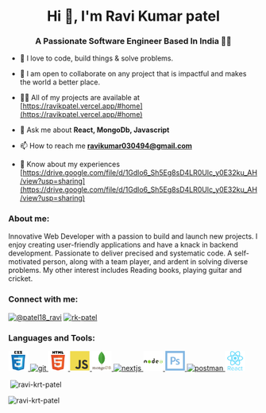 <h1 align="center">Hi 👋, I'm Ravi Kumar patel</h1>
<h3 align="center">A Passionate Software Engineer Based In India 👨‍💻</h3>

<!-- <p align="left"> <a href="https://twitter.com/@patel18_ravi" target="blank"><img src="https://img.shields.io/twitter/follow/@patel18_ravi?logo=twitter&style=for-the-badge" alt="@patel18_ravi" /></a> </p> -->

- 📄 I love to code, build things & solve problems.
- 🤝 I am open to collaborate on any project that is impactful and makes the world a better place.

- 👨‍💻 All of my projects are available at [https://ravikpatel.vercel.app/#home](https://ravikpatel.vercel.app/#home)

- 💬 Ask me about **React, MongoDb, Javascript**

- 📫 How to reach me **ravikumar030494@gmail.com**

- 📄 Know about my experiences [https://drive.google.com/file/d/1Gdlo6_Sh5Eg8sD4LR0Ulc_y0E32ku_AH/view?usp=sharing](https://drive.google.com/file/d/1Gdlo6_Sh5Eg8sD4LR0Ulc_y0E32ku_AH/view?usp=sharing)

<h3 align="left">About me:</h3>
<p>Innovative Web Developer with a passion to build and launch new projects. I enjoy creating user-friendly applications and have a knack in backend development. Passionate to deliver precised and systematic code. A self-motivated person, along with a team player, and ardent in solving diverse problems. My other interest includes Reading books, playing guitar and cricket.</p>

<h3 align="left">Connect with me:</h3>
<p align="left">
<a href="https://twitter.com/@patel18_ravi" target="blank"><img align="center" src="https://raw.githubusercontent.com/rahuldkjain/github-profile-readme-generator/master/src/images/icons/Social/twitter.svg" alt="@patel18_ravi" height="30" width="40" /></a>
<a href="https://linkedin.com/in/rk-patel" target="blank"><img align="center" src="https://raw.githubusercontent.com/rahuldkjain/github-profile-readme-generator/master/src/images/icons/Social/linked-in-alt.svg" alt="rk-patel" height="30" width="40" /></a>
</p>

<h3 align="left">Languages and Tools:</h3>
<p align="left"> <a href="https://www.w3schools.com/css/" target="_blank" rel="noreferrer"> <img src="https://raw.githubusercontent.com/devicons/devicon/master/icons/css3/css3-original-wordmark.svg" alt="css3" width="40" height="40"/> </a> <a href="https://git-scm.com/" target="_blank" rel="noreferrer"> <img src="https://www.vectorlogo.zone/logos/git-scm/git-scm-icon.svg" alt="git" width="40" height="40"/> </a> <a href="https://www.w3.org/html/" target="_blank" rel="noreferrer"> <img src="https://raw.githubusercontent.com/devicons/devicon/master/icons/html5/html5-original-wordmark.svg" alt="html5" width="40" height="40"/> </a> <a href="https://developer.mozilla.org/en-US/docs/Web/JavaScript" target="_blank" rel="noreferrer"> <img src="https://raw.githubusercontent.com/devicons/devicon/master/icons/javascript/javascript-original.svg" alt="javascript" width="40" height="40"/> </a> <a href="https://www.mongodb.com/" target="_blank" rel="noreferrer"> <img src="https://raw.githubusercontent.com/devicons/devicon/master/icons/mongodb/mongodb-original-wordmark.svg" alt="mongodb" width="40" height="40"/> </a> <a href="https://nextjs.org/" target="_blank" rel="noreferrer"> <img src="https://cdn.worldvectorlogo.com/logos/nextjs-2.svg" alt="nextjs" width="40" height="40"/> </a> <a href="https://nodejs.org" target="_blank" rel="noreferrer"> <img src="https://raw.githubusercontent.com/devicons/devicon/master/icons/nodejs/nodejs-original-wordmark.svg" alt="nodejs" width="40" height="40"/> </a> <a href="https://www.photoshop.com/en" target="_blank" rel="noreferrer"> <img src="https://raw.githubusercontent.com/devicons/devicon/master/icons/photoshop/photoshop-line.svg" alt="photoshop" width="40" height="40"/> </a> <a href="https://postman.com" target="_blank" rel="noreferrer"> <img src="https://www.vectorlogo.zone/logos/getpostman/getpostman-icon.svg" alt="postman" width="40" height="40"/> </a> <a href="https://reactjs.org/" target="_blank" rel="noreferrer"> <img src="https://raw.githubusercontent.com/devicons/devicon/master/icons/react/react-original-wordmark.svg" alt="react" width="40" height="40"/> </a> </p>

<p>&nbsp;<img align="center" src="https://github-readme-stats.vercel.app/api?username=ravi-krt-patel&show_icons=true&locale=en" alt="ravi-krt-patel" /></p>

<p><img align="center" src="https://github-readme-streak-stats.herokuapp.com/?user=ravi-krt-patel&" alt="ravi-krt-patel" /></p>





<!---
Ravi-Krt-Patel/Ravi-Krt-Patel is a ✨ special ✨ repository because its `README.md` (this file) appears on your GitHub profile.
You can click the Preview link to take a look at your changes.
https://rahuldkjain.github.io/gh-profile-readme-generator/
--->
